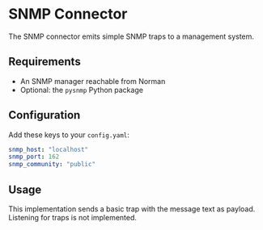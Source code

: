 # SNMP Connector

The SNMP connector emits simple SNMP traps to a management system.

## Requirements
- An SNMP manager reachable from Norman
- Optional: the `pysnmp` Python package

## Configuration
Add these keys to your `config.yaml`:
```yaml
snmp_host: "localhost"
snmp_port: 162
snmp_community: "public"
```

## Usage
This implementation sends a basic trap with the message text as payload. Listening for traps is not implemented.
